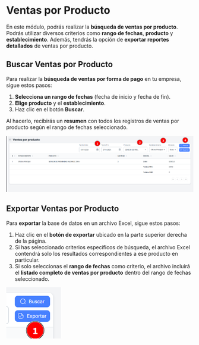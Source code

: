 # Ventas por Producto

En este módulo, podrás realizar la **búsqueda de ventas por producto**. Podrás utilizar diversos criterios como **rango de fechas**, **producto** y **establecimiento**. Además, tendrás la opción de **exportar reportes detallados** de ventas por producto.

## Buscar Ventas por Producto

Para realizar la **búsqueda de ventas por forma de pago** en tu empresa, sigue estos pasos:

1. **Selecciona un rango de fechas** (fecha de inicio y fecha de fin).
2. **Elige producto** y el **establecimiento**.
3. Haz clic en el botón **Buscar**.

Al hacerlo, recibirás un **resumen** con todos los registros de ventas por producto según el rango de fechas seleccionado.

![vprod1](./img3/vprod1.png)

## Exportar Ventas por Producto

Para **exportar** la base de datos en un archivo Excel, sigue estos pasos:

1. Haz clic en el **botón de exportar** ubicado en la parte superior derecha de la página.
2. Si has seleccionado criterios específicos de búsqueda, el archivo Excel contendrá solo los resultados correspondientes a ese producto en particular.
3. Si solo seleccionas el **rango de fechas** como criterio, el archivo incluirá el **listado completo de ventas por producto** dentro del rango de fechas seleccionado.

![vprod2](./img3/vprod2.png)
